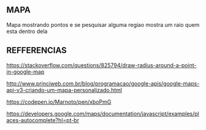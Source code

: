 ## MAPA

Mapa mostrando pontos e se pesquisar alguma regiao mostra um raio quem esta dentro dela

## REFFERENCIAS

https://stackoverflow.com/questions/825794/draw-radius-around-a-point-in-google-map

http://www.princiweb.com.br/blog/programacao/google-apis/google-maps-api-v3-criando-um-mapa-personalizado.html

https://codepen.io/Marnoto/pen/xboPmG

https://developers.google.com/maps/documentation/javascript/examples/places-autocomplete?hl=pt-br